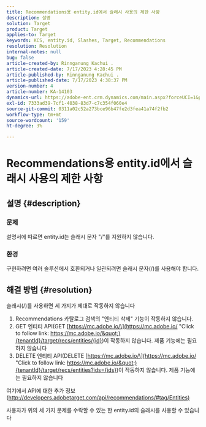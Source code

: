 ```yaml
---
title: Recommendations용 entity.id에서 슬래시 사용의 제한 사항
description: 설명
solution: Target
product: Target
applies-to: Target
keywords: KCS, entity.id, Slashes, Target, Recommendations
resolution: Resolution
internal-notes: null
bug: false
article-created-by: Rinnganung Kachui .
article-created-date: 7/17/2023 4:28:45 PM
article-published-by: Rinnganung Kachui .
article-published-date: 7/17/2023 4:38:37 PM
version-number: 4
article-number: KA-14103
dynamics-url: https://adobe-ent.crm.dynamics.com/main.aspx?forceUCI=1&pagetype=entityrecord&etn=knowledgearticle&id=42fde5fd-be24-ee11-9cbd-6045bd0065f9
exl-id: 7333ad39-7cf1-4038-83d7-c7c354f060e4
source-git-commit: 0311a02c52a273bce96b47fe2d3fea41a74f2fb2
workflow-type: tm+mt
source-wordcount: '159'
ht-degree: 3%

---
```


# Recommendations용 entity.id에서 슬래시 사용의 제한 사항

## 설명 {#description}




### 문제



설명서에 따르면 entity.id는 슬래시 문자 &quot;/&quot;를 지원하지 않습니다.



### 환경



구현하려면 여러 솔루션에서 호환되거나 일관되려면 슬래시 문자(/)를 사용해야 합니다.


## 해결 방법 {#resolution}


슬래시(/)를 사용하면 세 가지가 제대로 작동하지 않습니다

1. Recommendations 카탈로그 검색의 &quot;엔티티 삭제&quot; 기능이 작동하지 않습니다.
2. GET 엔티티 API(GET [https://mc.adobe.io/\](https://mc.adobe.io/ &quot;Click to follow link: https://mc.adobe.io/&quot;){tenantId}/target/recs/entities/{id})이 작동하지 않습니다. 제품 기능에는 필요하지 않습니다
3. DELETE 엔티티 API(DELETE [https://mc.adobe.io/\](https://mc.adobe.io/ &quot;Click to follow link: https://mc.adobe.io/&quot;){tenantId}/target/recs/entities?ids={ids})이 작동하지 않습니다. 제품 기능에는 필요하지 않습니다


여기에서 API에 대한 추가 정보([http://developers.adobetarget.com/api/recommendations/#tag/Entities)](http://developers.adobetarget.com/api/recommendations/#tag/Entities%29 "다음 링크를 클릭합니다: http://developers.adobetarget.com/api/recommendations/#tag/Entities)")

사용자가 위의 세 가지 문제를 수락할 수 있는 한 entity.id의 슬래시를 사용할 수 있습니다
